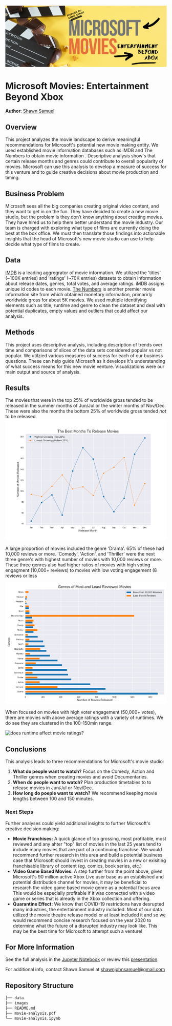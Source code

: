 ![microsoft movies analysis by shawn samuel](images/microsoft_movies_notebook_banner.png)
# Microsoft Movies: Entertainment Beyond Xbox

**Author**: [Shawn Samuel](mailto:shawnjohnsamuel@gmail.com)

## Overview
This project analyzes the movie landscape to derive meaningful recommendations for Microsoft's potential new movie making entity. We used established movie information databases such as iMDB and The Numbers to obtain movie information . Descriptive analysis show's that certain release months and genres could contribute to overall popularity of movies. Microsoft can use this analysis to develop a measure of success for this venture and to guide creative decisions about movie production and timing. 

## Business Problem
Microsoft sees all the big companies creating original video content, and they want to get in on the fun. They have decided to create a new movie studio, but the problem is they don’t know anything about creating movies. They have hired us to help them better understand the movie industry. Our team is charged with exploring what type of films are currently doing the best at the box office. We must then translate those findings into actionable insights that the head of Microsoft's new movie studio can use to help decide what type of films to create.

## Data
[iMDB](https://help.imdb.com/article/imdb/general-information/what-is-imdb/G836CY29Z4SGNMK5?ref_=helpsect_cons_1_1#) is a leading aggregrator of movie information. We utilized the 'titles' (~100K entries) and 'ratings' (~70K entries) datasets to obtain information about release dates, genres, total votes, and average ratings. iMDB assigns unique id codes to each movie. [The Numbers](https://www.the-numbers.com/about) is another premier movie information site from which obtained monetary information, primarirly worldwide gross for about 5K movies. We used multiple identifying elements such as title, runtime and genre to clean the dataset and deal with potential duplicates, empty values and outliers that could affect our analysis.

## Methods
This project uses descriptive analysis, including description of trends over time and comparisons of slices of the data sets considered popular vs not popular. We utilzied various measures of success for each of our business questions. These can help guide Microsoft as it develops it's understanding of what success means for this new movie venture. Visualizations were our main output and source of analysis. 

## Results
The movies that were in the top 25% of worldwide gross tended to be released in the summer months of Jun/Jul or the winter months of Nov/Dec. These were also the months the bottom 25% of worldwide gross tended *not* to be released.
![what months were the highest grossing and lowest grossing movies released?](images/q1_best_months_release_movies.png)

A large proportion of movies included the genre 'Drama'. 65% of these had 10,000 reviews or more. 'Comedy', 'Action', and 'Thriller' were the next three genre's with highest number of movies with 10,000 reviews or more. These three genres also had higher ratios of movies with high voting engagment (10,000+ reviews) to movies with low voting engagement (8 reviews or less

![genres wiht the most number of reviews](images/q2_genre_of_most_least_reviwed_movies.png)

When focused on movies with high voter engagement (50,000+ votes), there are movies with above average ratings with a variety of runtimes. We do see they are clustered in the 100-150min range.

![does runtime affect movie ratings?](q3_runtime_affect_movie_rating.png)

## Conclusions
This analysis leads to three recommendations for Microsoft's movie studio:
1. **What do people want to watch?** Focus on the Comedy, Action and Thriller genres when creating movies and avoid Documentaries. 
2. **When do people want to watch?** Plan production timetables to to release movies in Jun/Jul or Nov/Dec.
3. **How long do poeple want to watch?** We recommend keeping movie lengths between 100 and 150 minutes.

### Next Steps
Further analyses could yield additional insights to further Microsoft's creative decision making:
- **Movie Franchises:** A quick glance of top grossing, most profitable, most reviewed and any ahter "top" list of movies in the last 25 years tend to include many movies that are part of a continuing franchise. We would recommend further research in this area and build a potential business case that Microsoft should invest in creating movies in a new or exisiting franchisable library of content (eg. comics, book series, etc.)  
- **Video Game Based Movies:** A step further from the point above, given Microsoft's 90 million active Xbox Live user base as an established and potential distribution channel for movies, it may be beneficial to research the video game based movie genre as a potential focus area. This would be especially profitable if it was connected with a video game or series that is already in the Xbox collection and offering.  
- **Quarantine Effect:** We know that COVID-19 restrictions have desrupted many industries, the entertainment industry included. Most of our data utilized the movie theatre release model or at least included it and so we would recommend concise research focused on the year 2020 to determine what the future of a disrupted industry may look like. This may be the best time for Microsoft to attempt such a venture!

## For More Information

See the full analysis in the [Jupyter Notebook](/movieanalysis.ipynb) or review this [presentation](movie-analysis.pdf).

For additional info, contact Shawn Samuel at [shawnjohnsamuel@gmail.com](mailto:shawnjohnsamuel@gmail.com)

## Repository Structure

```
├── data
├── images
├── README.md
├── movie-analysis.pdf
└── movie-analysis.ipynb
```
